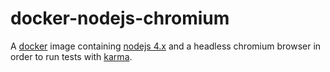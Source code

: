 # docker-nodejs-chromium
A [docker](https://www.docker.com) image containing [nodejs 4.x](https://nodejs.org)  and a headless chromium browser in order to run tests with [karma](https://karma-runner.github.io/).
